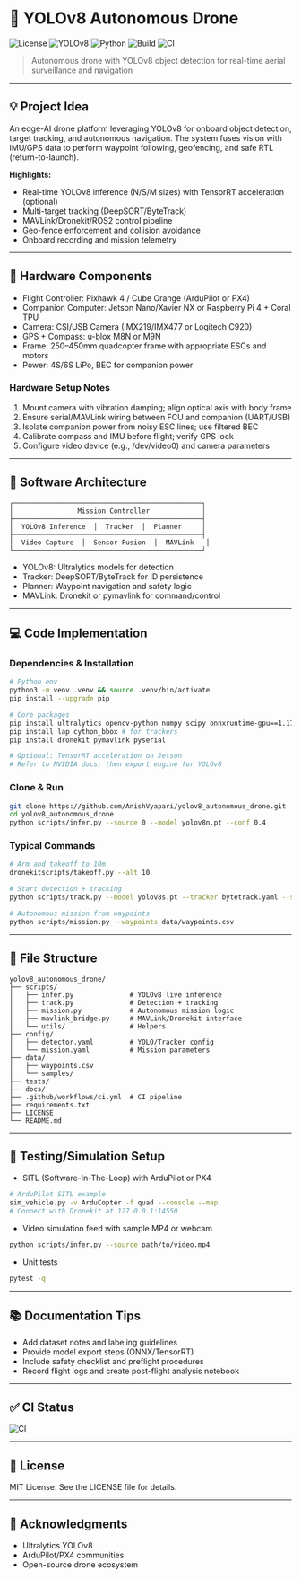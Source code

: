 # 🚁 YOLOv8 Autonomous Drone

![License](https://img.shields.io/badge/license-MIT-blue.svg)
![YOLOv8](https://img.shields.io/badge/YOLOv8-Ultralytics-orange.svg)
![Python](https://img.shields.io/badge/Python-3.9%2B-brightgreen.svg)
![Build](https://img.shields.io/badge/build-passing-brightgreen.svg)
![CI](https://img.shields.io/badge/CI-GitHub%20Actions-blue.svg)

> Autonomous drone with YOLOv8 object detection for real-time aerial surveillance and navigation

---

## 💡 Project Idea

An edge-AI drone platform leveraging YOLOv8 for onboard object detection, target tracking, and autonomous navigation. The system fuses vision with IMU/GPS data to perform waypoint following, geofencing, and safe RTL (return-to-launch).

**Highlights:**
- Real-time YOLOv8 inference (N/S/M sizes) with TensorRT acceleration (optional)
- Multi-target tracking (DeepSORT/ByteTrack)
- MAVLink/Dronekit/ROS2 control pipeline
- Geo-fence enforcement and collision avoidance
- Onboard recording and mission telemetry

---

## 🔧 Hardware Components

- Flight Controller: Pixhawk 4 / Cube Orange (ArduPilot or PX4)
- Companion Computer: Jetson Nano/Xavier NX or Raspberry Pi 4 + Coral TPU
- Camera: CSI/USB Camera (IMX219/IMX477 or Logitech C920)
- GPS + Compass: u-blox M8N or M9N
- Frame: 250–450mm quadcopter frame with appropriate ESCs and motors
- Power: 4S/6S LiPo, BEC for companion power

### Hardware Setup Notes
1. Mount camera with vibration damping; align optical axis with body frame
2. Ensure serial/MAVLink wiring between FCU and companion (UART/USB)
3. Isolate companion power from noisy ESC lines; use filtered BEC
4. Calibrate compass and IMU before flight; verify GPS lock
5. Configure video device (e.g., /dev/video0) and camera parameters

---

## 🧱 Software Architecture

```
┌───────────────────────────────────────────────┐
│                Mission Controller             │
├───────────────────────────────────────────────┤
│  YOLOv8 Inference  │  Tracker  │  Planner     │
├───────────────────────────────────────────────┤
│  Video Capture  │  Sensor Fusion  │  MAVLink   │
└───────────────────────────────────────────────┘
```

- YOLOv8: Ultralytics models for detection
- Tracker: DeepSORT/ByteTrack for ID persistence
- Planner: Waypoint navigation and safety logic
- MAVLink: Dronekit or pymavlink for command/control

---

## 💻 Code Implementation

### Dependencies & Installation

```bash
# Python env
python3 -m venv .venv && source .venv/bin/activate
pip install --upgrade pip

# Core packages
pip install ultralytics opencv-python numpy scipy onnxruntime-gpu==1.17.3 filterpy
pip install lap cython_bbox # for trackers
pip install dronekit pymavlink pyserial

# Optional: TensorRT acceleration on Jetson
# Refer to NVIDIA docs; then export engine for YOLOv8
```

### Clone & Run
```bash
git clone https://github.com/AnishVyapari/yolov8_autonomous_drone.git
cd yolov8_autonomous_drone
python scripts/infer.py --source 0 --model yolov8n.pt --conf 0.4
```

### Typical Commands
```bash
# Arm and takeoff to 10m
dronekitscripts/takeoff.py --alt 10

# Start detection + tracking
python scripts/track.py --model yolov8s.pt --tracker bytetrack.yaml --source 0

# Autonomous mission from waypoints
python scripts/mission.py --waypoints data/waypoints.csv
```

---

## 📁 File Structure
```
yolov8_autonomous_drone/
├── scripts/
│   ├── infer.py              # YOLOv8 live inference
│   ├── track.py              # Detection + tracking
│   ├── mission.py            # Autonomous mission logic
│   ├── mavlink_bridge.py     # MAVLink/Dronekit interface
│   └── utils/                # Helpers
├── config/
│   ├── detector.yaml         # YOLO/Tracker config
│   └── mission.yaml          # Mission parameters
├── data/
│   ├── waypoints.csv
│   └── samples/
├── tests/
├── docs/
├── .github/workflows/ci.yml  # CI pipeline
├── requirements.txt
├── LICENSE
└── README.md
```

---

## 🧪 Testing/Simulation Setup

- SITL (Software-In-The-Loop) with ArduPilot or PX4
```bash
# ArduPilot SITL example
sim_vehicle.py -v ArduCopter -f quad --console --map
# Connect with Dronekit at 127.0.0.1:14550
```

- Video simulation feed with sample MP4 or webcam
```bash
python scripts/infer.py --source path/to/video.mp4
```

- Unit tests
```bash
pytest -q
```

---

## 📚 Documentation Tips

- Add dataset notes and labeling guidelines
- Provide model export steps (ONNX/TensorRT)
- Include safety checklist and preflight procedures
- Record flight logs and create post-flight analysis notebook

---

## ✅ CI Status

![CI](https://img.shields.io/github/actions/workflow/status/AnishVyapari/yolov8_autonomous_drone/ci.yml?branch=main)

---

## 📄 License

MIT License. See the LICENSE file for details.

---

## 🙌 Acknowledgments

- Ultralytics YOLOv8
- ArduPilot/PX4 communities
- Open-source drone ecosystem
